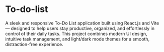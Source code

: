 # To-do-list
A sleek and responsive To-Do List application built using React.js and Vite — designed to help users stay productive, organized, and effortlessly in control of their daily tasks.  This project combines modern UI design, intuitive task management, and light/dark mode themes for a smooth, distraction-free experience.
